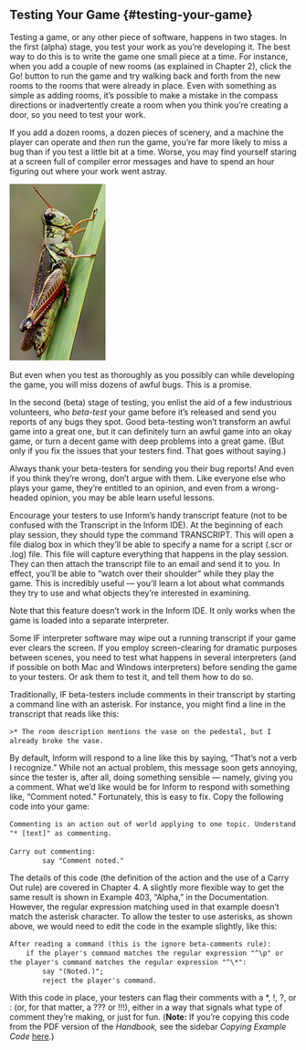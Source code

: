 ## Testing Your Game {#testing-your-game}

Testing a game, or any other piece of software, happens in two stages. In the first (alpha) stage, you test your work as you’re developing it. The best way to do this is to write the game one small piece at a time. For instance, when you add a couple of new rooms (as explained in Chapter 2), click the Go! button to run the game and try walking back and forth from the new rooms to the rooms that were already in place. Even with something as simple as adding rooms, it’s possible to make a mistake in the compass directions or inadvertently create a room when you think you’re creating a door, so you need to test your work.

If you add a dozen rooms, a dozen pieces of scenery, and a machine the player can operate and _then_ run the game, you’re far more likely to miss a bug than if you test a little bit at a time. Worse, you may find yourself staring at a screen full of compiler error messages and have to spend an hour figuring out where your work went astray.

![](../assets/graphics44.jpg)

But even when you test as thoroughly as you possibly can while developing the game, you will miss dozens of awful bugs. This is a promise.

In the second (beta) stage of testing, you enlist the aid of a few industrious volunteers, who _beta-test_ your game before it’s released and send you reports of any bugs they spot. Good beta-testing won’t transform an awful game into a great one, but it can definitely turn an awful game into an okay game, or turn a decent game with deep problems into a great game. (But only if you fix the issues that your testers find. That goes without saying.)

Always thank your beta-testers for sending you their bug reports! And even if you think they’re wrong, don’t argue with them. Like everyone else who plays your game, they’re entitled to an opinion, and even from a wrong-headed opinion, you may be able learn useful lessons.

Encourage your testers to use Inform’s handy transcript feature (not to be confused with the Transcript in the Inform IDE). At the beginning of each play session, they should type the command TRANSCRIPT. This will open a file dialog box in which they’ll be able to specify a name for a script (.scr or .log) file. This file will capture everything that happens in the play session. They can then attach the transcript file to an email and send it to you. In effect, you’ll be able to “watch over their shoulder” while they play the game. This is incredibly useful — you’ll learn a lot about what commands they try to use and what objects they’re interested in examining.

Note that this feature doesn’t work in the Inform IDE. It only works when the game is loaded into a separate interpreter.

Some IF interpreter software may wipe out a running transcript if your game ever clears the screen. If you employ screen-clearing for dramatic purposes between scenes, you need to test what happens in several interpreters (and if possible on both Mac and Windows interpreters) before sending the game to your testers. Or ask them to test it, and tell them how to do so.

Traditionally, IF beta-testers include comments in their transcript by starting a command line with an asterisk. For instance, you might find a line in the transcript that reads like this:

```
>* The room description mentions the vase on the pedestal, but I already broke the vase.
```

By default, Inform will respond to a line like this by saying, “That’s not a verb I recognize.” While not an actual problem, this message soon gets annoying, since the tester is, after all, doing something sensible — namely, giving you a comment. What we’d like would be for Inform to respond with something like, “Comment noted.” Fortunately, this is easy to fix. Copy the following code into your game:

```inform7
Commenting is an action out of world applying to one topic. Understand "* [text]" as commenting.

Carry out commenting:
        say "Comment noted."
```

The details of this code (the definition of the action and the use of a Carry Out rule) are covered in Chapter 4. A slightly more flexible way to get the same result is shown in Example 403, “Alpha,” in the Documentation. However, the regular expression matching used in that example doesn’t match the asterisk character. To allow the tester to use asterisks, as shown above, we would need to edit the code in the example slightly, like this:

```inform7
After reading a command (this is the ignore beta-comments rule):
    if the player's command matches the regular expression "^\p" or the player's command matches the regular expression "^\*":
        say "(Noted.)";
        reject the player's command.
```

With this code in place, your testers can flag their comments with a \*, !, ?, or : (or, for that matter, a ??? or !!!), either in a way that signals what type of comment they’re making, or just for fun. (**Note:** If you’re copying this code from the PDF version of the _Handbook,_ see the sidebar _Copying Example Code_ [here](../chapter_2_rooms_&_scenery/scenery.md#the-names-of-things).)
